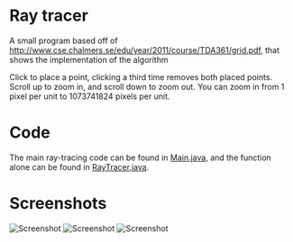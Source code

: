 # Ray tracer
A small program based off of http://www.cse.chalmers.se/edu/year/2011/course/TDA361/grid.pdf, that shows the implementation of the algorithm

Click to place a point, clicking a third time removes both placed points. Scroll up to zoom in, and scroll down to zoom out. You can zoom in from 1 pixel per unit to 1073741824 pixels per unit.

# Code

The main ray-tracing code can be found in [Main.java](https://github.com/xBobZx/Ray-Tracer/blob/master/src/raytracer/Main.java), and the function alone can be found in [RayTracer.java](https://github.com/xBobZx/Ray-Tracer/blob/master/RayTracer.java).

# Screenshots

![Screenshot](https://raw.githubusercontent.com/xBobZx/Ray-Tracer/master/images/screenshot1.png)
![Screenshot](https://raw.githubusercontent.com/xBobZx/Ray-Tracer/master/images/screenshot2.png)
![Screenshot](https://raw.githubusercontent.com/xBobZx/Ray-Tracer/master/images/screenshot3.png)